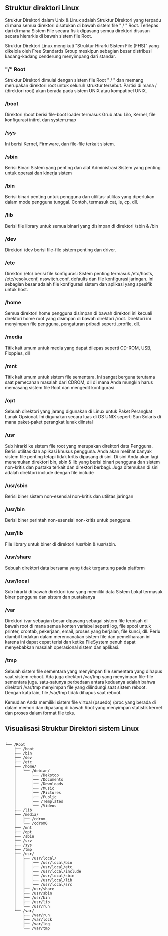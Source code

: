 ## Struktur direktori Linux

Struktur Direktori dalam Unix & Linux adalah Struktur Direktori yang terpadu di mana semua direktori disatukan di bawah sistem file " / " Root. Terlepas dari di mana Sistem File secara fisik dipasang semua direktori disusun secara hierarkis di bawah sistem file Root.

Struktur Direktori Linux mengikuti "Struktur Hirarki Sistem File (FHS)" yang dikelola oleh Free Standards Group meskipun sebagian besar distribusi kadang-kadang cenderung menyimpang dari standar.

### "/" Root
Struktur Direktori dimulai dengan sistem file Root " / " dan memang merupakan direktori root untuk seluruh struktur tersebut. Partisi di mana / (direktori root) akan berada pada sistem UNIX atau kompatibel UNIX.

### /boot
Direktori /boot berisi file-boot loader termasuk Grub atau Lilo, Kernel, file konfigurasi initrd, dan system.map

### /sys
Ini berisi Kernel, Firmware, dan file-file terkait sistem.

### /sbin
Berisi Binari Sistem yang penting dan alat Administrasi Sistem yang penting untuk operasi dan kinerja sistem

### /bin
Berisi binari penting untuk pengguna dan utilitas-utilitas yang diperlukan dalam mode pengguna tunggal. Contoh, termasuk cat, ls, cp, dll.

### /lib
Berisi file library untuk semua binari yang disimpan di direktori /sbin & /bin

### /dev
Direktori /dev berisi file-file sistem penting dan driver.

### /etc
Direktori /etc/ berisi file konfigurasi Sistem penting termasuk /etc/hosts, /etc/resolv.conf, nsswitch.conf, defaults dan file konfigurasi jaringan. Ini sebagian besar adalah file konfigurasi sistem dan aplikasi yang spesifik untuk host.

### /home
Semua direktori home pengguna disimpan di bawah direktori ini kecuali direktori home root yang disimpan di bawah direktori /root. Direktori ini menyimpan file pengguna, pengaturan pribadi seperti .profile, dll.

### /media
Titik kait umum untuk media yang dapat dilepas seperti CD-ROM, USB, Floppies, dll

### /mnt
Titik kait umum untuk sistem file sementara. Ini sangat berguna terutama saat pemecahan masalah dari CDROM, dll di mana Anda mungkin harus memasang sistem file Root dan mengedit konfigurasi.

### /opt
Sebuah direktori yang jarang digunakan di Linux untuk Paket Perangkat Lunak Opsional. Ini digunakan secara luas di OS UNIX seperti Sun Solaris di mana paket-paket perangkat lunak diinstal

### /usr
Sub hirarki ke sistem file root yang merupakan direktori data Pengguna. Berisi utilitas dan aplikasi khusus pengguna. Anda akan melihat banyak sistem file penting tetapi tidak kritis dipasang di sini. Di sini Anda akan lagi menemukan direktori bin, sbin & lib yang berisi binari pengguna dan sistem non-kritis dan pustaka terkait dan direktori berbagi. Juga ditemukan di sini adalah direktori include dengan file include

### /usr/sbin
Berisi biner sistem non-esensial non-kritis dan utilitas jaringan

### /usr/bin
Berisi biner perintah non-esensial non-kritis untuk pengguna.

### /usr/lib
File library untuk biner di direktori /usr/bin & /usr/sbin.

### /usr/share
Sebuah direktori data bersama yang tidak tergantung pada platform

### /usr/local
Sub hirarki di bawah direktori /usr yang memiliki data Sistem Lokal termasuk biner pengguna dan sistem dan pustakanya

### /var
Direktori /var sebagian besar dipasang sebagai sistem file terpisah di bawah root di mana semua konten variabel seperti log, file spool untuk printer, crontab, pekerjaan, email, proses yang berjalan, file kunci, dll. Perlu diambil tindakan dalam merencanakan sistem file dan pemeliharaan ini karena ini dapat cepat terisi dan ketika FileSystem penuh dapat menyebabkan masalah operasional sistem dan aplikasi.

### /tmp
Sebuah sistem file sementara yang menyimpan file sementara yang dihapus saat sistem reboot. Ada juga direktori /var/tmp yang menyimpan file-file sementara juga. satu-satunya perbedaan antara keduanya adalah bahwa direktori /var/tmp menyimpan file yang dilindungi saat sistem reboot. Dengan kata lain, file /var/tmp tidak dihapus saat reboot.

Kemudian Anda memiliki sistem file virtual (psuedo) /proc yang berada di dalam memori dan dipasang di bawah Root yang menyimpan statistik kernel dan proses dalam format file teks.

## Visualisasi Struktur Direktori sistem Linux

```

└── /Root
    ├── /boot
    ├── /bin
    ├── /dev
    ├── /etc
    ├── /home/
    │   └── /debian/
    │       ├── /Dekstop
    │       ├── /Documents
    │       ├── /Downloads
    │       ├── /Music
    │       ├── /Pictures
    │       ├── /Public
    │       ├── /Templates
    │       └── /Videos
    ├── /lib
    ├── /media/
    │   ├── /cdrom
    │   └── /cdrom0
    ├── /mnt
    ├── /opt
    ├── /sbin
    ├── /srv
    ├── /sys
    ├── /tmp
    ├── /usr/
    │   ├── /usr/local/
    │   │   ├── /usr/local/bin
    │   │   ├── /usr/local/etc
    │   │   ├── /usr/local/include
    │   │   ├── /usr/local/sbin
    │   │   ├── /usr/local/lib
    │   │   └── /usr/local/src
    │   ├── /usr/share
    │   ├── /usr/sbin
    │   ├── /usr/bin
    │   ├── /usr/lib
    │   └── /usr/run
    └── /var/
        ├── /var/run
        ├── /var/lock
        ├── /var/log
        └── /var/tmp
```